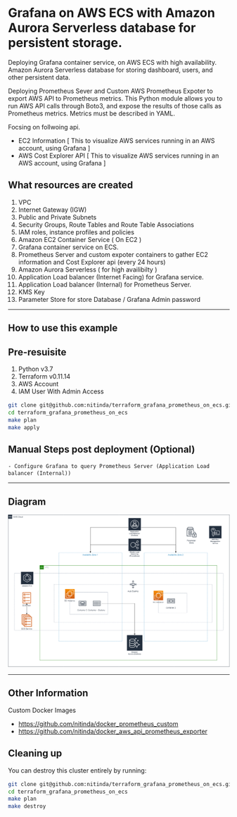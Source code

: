 # Grafana on AWS ECS with Amazon Aurora Serverless database for persistent storage.

Deploying Grafana container service, on AWS ECS with high availability. Amazon Aurora Serverless database for storing dashboard, users, and other persistent data.

Deploying Prometheus Sever and Custom AWS Prometheus Expoter to export AWS API to Prometheus metrics.
This Python module allows you to run AWS API calls through Boto3, and expose the results of those calls as Prometheus metrics. Metrics must be described in YAML. 

Focsing on follwoing api.
- EC2 Information [ This to visualize AWS services running in an AWS account, using Grafana ]
- AWS Cost Explorer API [ This to visualize AWS services running in an AWS account, using Grafana ]



## What resources are created

1. VPC
2. Internet Gateway (IGW)
3. Public and Private Subnets
4. Security Groups, Route Tables and Route Table Associations
5. IAM roles, instance profiles and policies
6. Amazon EC2 Container Service ( On EC2 )
7. Grafana container service on ECS.
8. Prometheus Server and custom expoter containers to gather EC2 information and Cost Explorer api (every 24 hours)
9. Amazon Aurora Serverless ( for high availibilty )
10. Application Load balancer (Internet Facing) for Grafana service.
11. Application Load balancer (Internal) for Prometheus Server.
12. KMS Key
13. Parameter Store for store Database / Grafana Admin password

----

## How to use this example

## Pre-resuisite

1. Python v3.7
2. Terraform v0.11.14
3. AWS Account
4. IAM User With Admin Access


```bash
git clone git@github.com:nitinda/terraform_grafana_prometheus_on_ecs.git
cd terraform_grafana_prometheus_on_ecs
make plan
make apply
```


## Manual Steps post deployment (Optional)

```
- Configure Grafana to query Prometheus Server (Application Load balancer (Internal))

```

----

## Diagram

![Diagram](./images/AWS-ECS-Grafana-Prometheus.png)


----

## Other Information

Custom Docker Images
- https://github.com/nitinda/docker_prometheus_custom
- https://github.com/nitinda/docker_aws_api_prometheus_exporter



## Cleaning up

You can destroy this cluster entirely by running:

```bash
git clone git@github.com:nitinda/terraform_grafana_prometheus_on_ecs.git
cd terraform_grafana_prometheus_on_ecs
make plan
make destroy
```